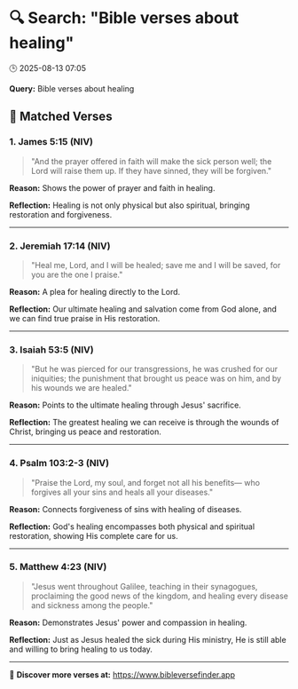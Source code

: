 # 🔍 Search: "Bible verses about healing"
🕒 2025-08-13 07:05

**Query:** Bible verses about healing

## 📖 Matched Verses

### 1. James 5:15 (NIV)
> "And the prayer offered in faith will make the sick person well; the Lord will raise them up. If they have sinned, they will be forgiven."

**Reason:** Shows the power of prayer and faith in healing.

**Reflection:** Healing is not only physical but also spiritual, bringing restoration and forgiveness.

---

### 2. Jeremiah 17:14 (NIV)
> "Heal me, Lord, and I will be healed; save me and I will be saved, for you are the one I praise."

**Reason:** A plea for healing directly to the Lord.

**Reflection:** Our ultimate healing and salvation come from God alone, and we can find true praise in His restoration.

---

### 3. Isaiah 53:5 (NIV)
> "But he was pierced for our transgressions, he was crushed for our iniquities; the punishment that brought us peace was on him, and by his wounds we are healed."

**Reason:** Points to the ultimate healing through Jesus' sacrifice.

**Reflection:** The greatest healing we can receive is through the wounds of Christ, bringing us peace and restoration.

---

### 4. Psalm 103:2-3 (NIV)
> "Praise the Lord, my soul, and forget not all his benefits— who forgives all your sins and heals all your diseases."

**Reason:** Connects forgiveness of sins with healing of diseases.

**Reflection:** God's healing encompasses both physical and spiritual restoration, showing His complete care for us.

---

### 5. Matthew 4:23 (NIV)
> "Jesus went throughout Galilee, teaching in their synagogues, proclaiming the good news of the kingdom, and healing every disease and sickness among the people."

**Reason:** Demonstrates Jesus' power and compassion in healing.

**Reflection:** Just as Jesus healed the sick during His ministry, He is still able and willing to bring healing to us today.

---

🔗 **Discover more verses at:** https://www.bibleversefinder.app
